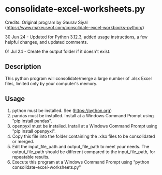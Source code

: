 # consolidate-excel-worksheets.py

Credits: Original program by Gaurav Siyal 
(https://www.makeuseof.com/consolidate-excel-workbooks-python/)

30 Jun 24 - Updated for Python 3.12.3, added usage instructions, a few helpful changes, and updated comments.

01 Jul 24 - Create the output folder if it doesn't exist.

## Description
This python program will consolidate/merge a large number of .xlsx Excel files, limited only by your computer's memory.

## Usage
1. python must be installed. See (https://python.org)
2. pandas must be installed. Install at a Windows Command Prompt using "pip install pandas".
3. openpyxl must be installed. Install at a Windows Command Prompt using "pip install openpyxl".
4. Copy this file into the folder containing the .xlsx files to be consolidated or merged.
5. Edit the input_file_path and output_file_path to meet your needs. The output_file_path should be different compared to the input_file_path, for repeatable results.
6. Execute this program at a Windows Command Prompt using "python consolidate-excel-worksheets.py"

